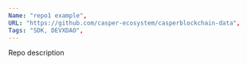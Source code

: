 ```yaml
--- 
Name: "repo1 example", 
URL: "https://github.com/casper-ecosystem/casperblockchain-data",
Tags: "SDK, DEVXDAO", 
--- 
```

<!--lang:en--> 
Repo description
<!--lang:es--] 
Repo desc es
[!--lang:*--> 

